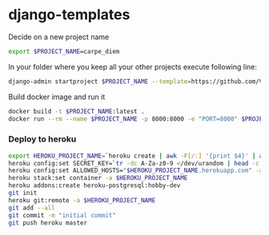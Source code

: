 # django-templates
Decide on a new project name

```bash
export $PROJECT_NAME=carpe_diem
```

In your folder where you keep all your other projects execute following line: 

```bash
django-admin startproject $PROJECT_NAME --template=https://github.com/ViggieSmalls/django-templates/archive/heroku.zip --name=Dockerfile --name=heroku.yml
```

Build docker image and run it
```bash
docker build -t $PROJECT_NAME:latest .
docker run --rm --name $PROJECT_NAME -p 8000:8000 -e "PORT=8000" $PROJECT_NAME:latest gunicorn $PROJECT_NAME.wsgi:application --bind 0.0.0.0:8000
```

### Deploy to heroku
```bash
export HEROKU_PROJECT_NAME=`heroku create | awk -F[/:] '{print $4}' | awk -F "." '{ print $1 }'`
heroku config:set SECRET_KEY=`tr -dc A-Za-z0-9 </dev/urandom | head -c 30 ; echo ''` -a $HEROKU_PROJECT_NAME
heroku config:set ALLOWED_HOSTS="$HEROKU_PROJECT_NAME.herokuapp.com" -a $HEROKU_PROJECT_NAME
heroku stack:set container -a $HEROKU_PROJECT_NAME
heroku addons:create heroku-postgresql:hobby-dev
git init
heroku git:remote -a $HEROKU_PROJECT_NAME
git add --all
git commit -m "initial commit"
git push heroku master
```
